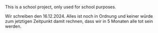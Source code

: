 This is a school project, only used for school purposes.

Wir schreiben den 16.12.2024.
Alles ist noch in Ordnung und keiner würde zum jetztigen Zeitpunkt damit rechnen, dass wir in 5 Monaten alle tot sein werden.
